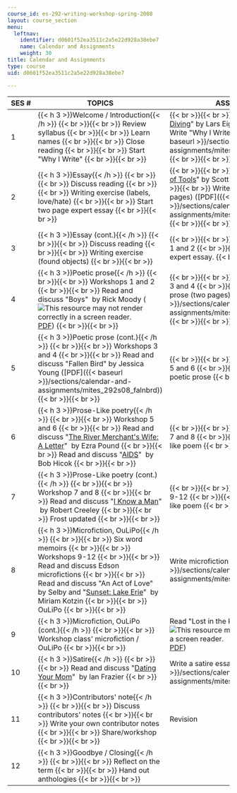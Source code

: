 ```yaml
---
course_id: es-292-writing-workshop-spring-2008
layout: course_section
menu:
  leftnav:
    identifier: d0601f52ea3511c2a5e22d928a38ebe7
    name: Calendar and Assignments
    weight: 30
title: Calendar and Assignments
type: course
uid: d0601f52ea3511c2a5e22d928a38ebe7

---
```


| SES # | TOPICS | ASSIGNMENTS | KEY DATES |
| --- | --- | --- | --- |
| 1 | {{< h 3 >}}Welcome / Introduction{{< /h >}} {{< br >}}{{< br >}} Review syllabus {{< br >}}{{< br >}} Learn names {{< br >}}{{< br >}} Close reading {{< br >}}{{< br >}} Start "Why I Write" {{< br >}}{{< br >}}  |  {{< br >}}{{< br >}} Read "[Dumpster Diving](http://producer.csi.edu/cdraney/archive-courses/fall07/engl102/e-texts/eighner-dumpster.htm)" by Lars Eighner {{< br >}}{{< br >}} Write "Why I Write" (one page) ([PDF]({{< baseurl >}}/sections/calendar-and-assignments/mites_292s08_ses1_asgn)) {{< br >}}{{< br >}}  | &nbsp; |
| 2 | {{< h 3 >}}Essay{{< /h >}} {{< br >}}{{< br >}} Discuss reading {{< br >}}{{< br >}} Writing exercise (labels, love/hate) {{< br >}}{{< br >}} Start two page expert essay {{< br >}}{{< br >}}  |  {{< br >}}{{< br >}} Read "[The Inheritance of Tools](http://www.stjoe.k12.in.us/ourpages/auto/2013/5/2/47907868/Inheritance%20of%20Tools%20Sanders%20text%20copy.pdf)" by Scott Russell Sanders {{< br >}}{{< br >}} Write expert essay (two pages) ([PDF]({{< baseurl >}}/sections/calendar-and-assignments/mites_292s08_ses2_3_asgn)) {{< br >}}{{< br >}}  | "Why I Write" essay due |
| 3 | {{< h 3 >}}Essay (cont.){{< /h >}} {{< br >}}{{< br >}} Discuss reading {{< br >}}{{< br >}} Writing exercise (found objects) {{< br >}}{{< br >}}  |  {{< br >}}{{< br >}} Prepare for workshops 1 and 2 {{< br >}}{{< br >}} Continue with expert essay. {{< br >}}{{< br >}}  | &nbsp; |
| 4 | {{< h 3 >}}Poetic prose{{< /h >}} {{< br >}}{{< br >}} Workshops 1 and 2 {{< br >}}{{< br >}} Read and discuss "Boys"  by Rick Moody (![This resource may not render correctly in a screen reader.](/images/inacessible.gif)[PDF](http://katey.schultz.googlepages.com/boys1.pdf)) {{< br >}}{{< br >}}  |  {{< br >}}{{< br >}} Prepare for workshops 3 and 4 {{< br >}}{{< br >}} Write poetic prose (two pages) ([PDF]({{< baseurl >}}/sections/calendar-and-assignments/mites_292s08_ses4_5_asgn)) {{< br >}}{{< br >}}  | Expert essay due |
| 5 | {{< h 3 >}}Poetic prose (cont.){{< /h >}} {{< br >}}{{< br >}} Workshops 3 and 4 {{< br >}}{{< br >}} Read and discuss "Fallen Bird" by Jessica Young ([PDF]({{< baseurl >}}/sections/calendar-and-assignments/mites_292s08_falnbrd)) {{< br >}}{{< br >}}  |  {{< br >}}{{< br >}} Prepare for workshops 5 and 6 {{< br >}}{{< br >}} Continue with poetic prose {{< br >}}{{< br >}}  | &nbsp; |
| 6 | {{< h 3 >}}Prose-Like poetry{{< /h >}} {{< br >}}{{< br >}} Workshop 5 and 6 {{< br >}}{{< br >}} Read and discuss "[The River Merchant's Wife: A Letter](http://www.poets.org/viewmedia.php/prmMID/15425)"  by Ezra Pound {{< br >}}{{< br >}} Read and discuss "[AIDS](http://books.google.com/books?id=Lk7dIAmVLZYC&pg=PA40&lpg=PA40&dq=aids+bob+hicok&source=bl&ots=F_PuEeieXM&sig=Nq6Oi_QEwnsbgGhU3WKzPPO-9Ag&hl=en&ei=mqgISveRNKKwMcuf5aID&sa=X&oi=book_result&ct=result&resnum=3)"  by Bob Hicok {{< br >}}{{< br >}}  |  {{< br >}}{{< br >}} Prepare for workshops 7 and 8 {{< br >}}{{< br >}} Write prose-like poem {{< br >}}{{< br >}}  | Poetic prose due |
| 7 | {{< h 3 >}}Prose-Like poetry (cont.){{< /h >}} {{< br >}}{{< br >}} Workshop 7 and 8 {{< br >}}{{< br >}} Read and discuss "[I Know a Man](http://www.poetryfoundation.org/archive/poem.html?id=171564)"  by Robert Creeley {{< br >}}{{< br >}} Frost updated {{< br >}}{{< br >}}  |  {{< br >}}{{< br >}} Prepare for workshops 9-12 {{< br >}}{{< br >}} Continue prose-like poem {{< br >}}{{< br >}}  | &nbsp; |
| 8 | {{< h 3 >}}Microfiction, OuLiPo{{< /h >}} {{< br >}}{{< br >}} Six word memoirs {{< br >}}{{< br >}} Workshops 9-12 {{< br >}}{{< br >}} Read and discuss Edson microfictions {{< br >}}{{< br >}} Read and discuss "An Act of Love" by Selby and "[Sunset: Lake Erie](http://paperbagcollector.blogspot.com/search?q=kotzin)"  by Miriam Kotzin {{< br >}}{{< br >}} OuLiPo {{< br >}}{{< br >}}  | Write microfiction ([PDF]({{< baseurl >}}/sections/calendar-and-assignments/mites_292s08_ses8_9_asgn)) | Prose-like poetry due |
| 9 | {{< h 3 >}}Microfiction, OuLiPo (cont.){{< /h >}} {{< br >}}{{< br >}} Workshop class' microfiction / OuLiPo {{< br >}}{{< br >}}  | Read "Lost in the Kitchen" by Dave Barry (![This resource may not render correctly in a screen reader.](/images/inacessible.gif)[PDF](http://kmartino.weebly.com/uploads/3/0/4/5/30458006/lost_in_the_kitchen.pdf)) | Microfiction due |
| 10 | {{< h 3 >}}Satire{{< /h >}} {{< br >}}{{< br >}} Read and discuss "[Dating Your Mom](http://www.newyorker.com/magazine/1978/07/03/dating-your-mom)"  by Ian Frazier {{< br >}}{{< br >}}  | Write a satire essay ([PDF]({{< baseurl >}}/sections/calendar-and-assignments/mites_292s08_ses10_asgn)) | &nbsp; |
| 11 | {{< h 3 >}}Contributors' note{{< /h >}} {{< br >}}{{< br >}} Discuss contributors' notes {{< br >}}{{< br >}} Write your own contributor notes {{< br >}}{{< br >}} Share/workshop {{< br >}}{{< br >}}  | Revision | Satire due |
| 12 | {{< h 3 >}}Goodbye / Closing{{< /h >}} {{< br >}}{{< br >}} Reflect on the term {{< br >}}{{< br >}} Hand out anthologies {{< br >}}{{< br >}}  | &nbsp; | Revision due